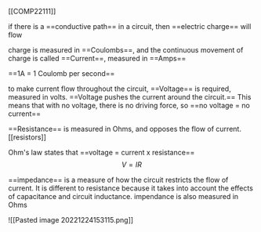 [[COMP22111]]

if there is a ==conductive path== in a circuit, then ==electric charge== will flow

charge is measured in ==Coulombs==, and the continuous movement of charge is called ==Current==, measured in ==Amps==

==1A = 1 Coulomb per second==

to make current flow throughout the circuit, ==Voltage== is required, measured in volts. ==Voltage pushes the current around the circuit.== This means that with no voltage, there is no driving force, so ==no voltage = no current==

==Resistance== is measured in Ohms, and opposes the flow of current. [[resistors]]

Ohm's law states that ==voltage = current x resistance==
$$V = IR$$

==impedance== is a measure of how the circuit restricts the flow of current. It is different to resistance because it takes into account the effects of capacitance and circuit inductance. impendance is also measured in Ohms

![[Pasted image 20221224153115.png]]

